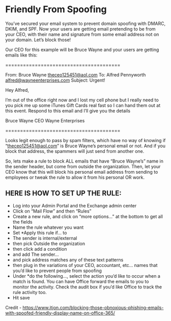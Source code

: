 # Friendly From Spoofing

You’ve secured your email system to prevent domain spoofing with DMARC, DKIM, and SPF. 
Now your users are getting email pretending to be from your CEO, with their name and 
signature from some email address not on your domain. Let’s block those!

Our CEO for this example will be Bruce Wayne and your users are getting emails like this:

=======================================

From: Bruce Wayne <theceo125451@aol.com>
To:  Alfred Pennyworth <alfred@wayneenterprises.com>
Subject: Urgent!

Hey Alfred,

I’m out of the office right now and I lost my cell phone but I really need to you pick me up some iTunes Gift Cards real fast so I can hand them out at this event. Respond to this email and I’ll give you the details

Bruce Wayne
CEO
Wayne Enterprises

=======================================

Looks legit enough to pass by spam filters, which have no way of knowing if “theceo125451@aol.com” is Bruce Wayne’s personal email or not. 
And if you block that address, the spammers will just send from another one.

So, lets make a rule to block ALL emails that have “Bruce Wayne’s” name in the sender header, but come from outside the organization. 
Then, let your CEO know that this will block his personal email address from sending to employees or tweak the rule to allow it 
from his personal OR work.

## HERE IS HOW TO SET UP THE RULE:

- Log into your Admin Portal and the Exchange admin center
- Click on “Mail Flow” and then “Rules”
- Create a new rule, and click on “more options…” at the bottom to get all the fields
- Name the rule whatever you want
- Set *Apply this rule if… to
- The sender is internal/external
- then pick Outside the organization
- then click add a condition
- and add The sender…
- and pick address matches any of these text patterns
- then plug in the variations of your CEO, accountant, etc… names that you’d like to prevent people from spoofing
- Under *do the following…, select the action you’d like to occur when a match is found. You can have Office forward the emails to you to monitor the activity. Check the audit box if you’d like Office to track the rule activity too.
- Hit save



Credit - https://www.itjon.com/blocking-those-obnoxious-phishing-emails-with-spoofed-friendly-display-name-on-office-365/

